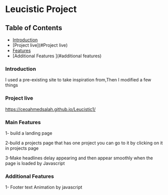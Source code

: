 # Leucistic Project

## Table of Contents

* [Introduction](#introduction)
* [Project live](#Project live) 
* [Features](#features)
* [Additional Features ](#additional features)

### Introduction 
I used a pre-existing site to take inspiration from,Then I modified a few things

### Project live
https://ceoahmedsalah.github.io/Leucistic1/


### Main Features

1- build a landing page

2-build a projects page that has one project you can go to it by clicking on it in projects page

3-Make headlines delay appearing and then appear smoothly when the page is loaded by Javascript 

### Additional Features

1- Footer text Animation by javascript 


